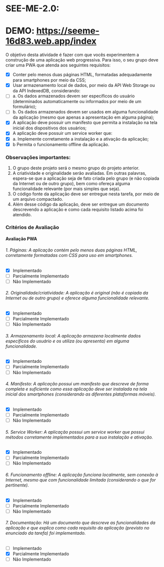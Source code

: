 # SEE-ME-2.0: 
# DEMO: https://seeme-16d83.web.app/index
 
O objetivo desta atividade é fazer com que vocês experimentem a construção de uma aplicação web progressiva.
Para isso, o seu grupo deve criar uma PWA que atenda aos seguintes requisitos:

- [x] Conter pelo menos duas páginas HTML, formatadas adequadamente para smartphones por meio da CSS;
- [x] Usar armazenamento local de dados, por meio da API Web Storage ou da API IndexedDB, considerando:
- [ ] a. Os dados armazenados devem ser específicos do usuário (determinados automaticamente ou informados por meio de um formulário);
- [ ] b. Os dados armazenados devem ser usados em alguma funcionalidade da aplicação (mesmo que apenas a apresentação em alguma página);
- [x] A aplicação deve possuir um manifesto que permita a instalação na tela inicial dos dispositivos dos usuários;
- [x] A aplicação deve possuir um service worker que:
- [x] a. Implemente corretamente a instalação e a ativação da aplicação;
- [x] b Permita o funcionamento offline da aplicação.

### Observações importantes:

1. O grupo deste projeto será o mesmo grupo do projeto anterior.
2. A criatividade e originalidade serão avaliadas. Em outras palavras, espera-se que a aplicação seja de fato criada pelo grupo (e não copiada da Internet ou de outro grupo), bem como ofereça alguma funcionalidade relevante (por mais simples que seja).
3. O código fonte da aplicação deve ser entregue nesta tarefa, por meio de um arquivo compactado.
4. Além desse código da aplicação, deve ser entregue um documento descrevendo a aplicação e como cada requisito listado acima foi atendido.

### Critérios de Avaliação
#### Avaliação PWA

###### 1. Páginas: A aplicação contém pelo menos duas páginas HTML, corretamente formatadas com CSS para uso em smartphones.
- [x] Implementado 
- [ ] Parcialmente Implementado 
- [ ] Não Implementado

###### 2. Originalidade/criatividade: A aplicação é original (não é copiada da Internet ou de outro grupo) e oferece alguma funcionalidade relevante.
- [x] Implementado 
- [ ] Parcialmente Implementado 
- [ ] Não Implementado

###### 3. Armazenamento local: A aplicação armazena localmente dados específicos do usuário e os utiliza (ou apresenta) em alguma funcionalidade.
- [x] Implementado 
- [ ] Parcialmente Implementado 
- [ ] Não Implementado

###### 4. Manifesto: A aplicação possui um manifesto que descreve de forma completa e suficiente como essa aplicação deve ser instalada na tela inicial dos smartphones (considerando as diferentes plataformas móveis).
- [x] Implementado 
- [ ] Parcialmente Implementado 
- [ ] Não Implementado

###### 5. Service Worker: A aplicação possui um service worker que possui métodos corretamente implementados para a sua instalação e ativação.
- [x] Implementado 
- [ ] Parcialmente Implementado 
- [ ] Não Implementado

###### 6. Funcionamento offline: A aplicação funciona localmente, sem conexão à Internet, mesmo que com funcionalidade limitada (considerando o que for pertinente).
- [x] Implementado 
- [ ] Parcialmente Implementado 
- [ ] Não Implementado

###### 7. Documentação: Há um documento que descreve as funcionalidades da aplicação e que explica como cada requisito da aplicação (previsto no enunciado da tarefa) foi implementado.
- [ ] Implementado 
- [x] Parcialmente Implementado 
- [ ] Não Implementado
